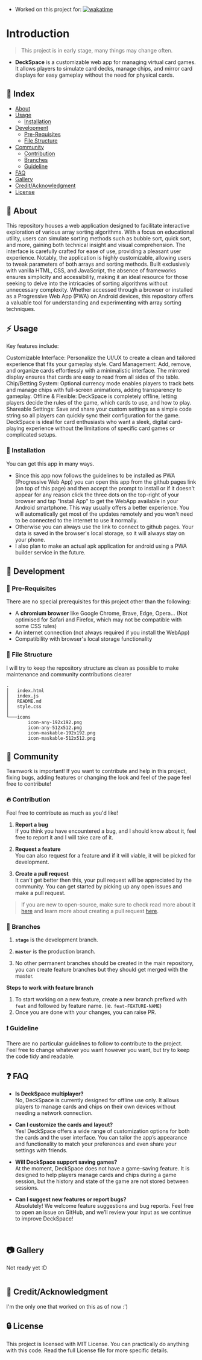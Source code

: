 * Worked on this project for: <a href="https://wakatime.com/badge/github/lucAmbr0/DeckSpace"><img src="https://wakatime.com/badge/github/lucAmbr0/DeckSpace.svg?style=flat" alt="wakatime"></a>
# Introduction
> This project is in early stage, many things may change often.
* **DeckSpace** is a customizable web app for managing virtual card games. It allows players to simulate card decks, manage chips, and mirror card displays for easy gameplay without the need for physical cards.

## :ledger: Index

* [About](#beginner-about)
* [Usage](#zap-usage)
  - [Installation](#electric_plug-installation)
* [Development](#wrench-development)
  - [Pre-Requisites](#notebook-pre-requisites)
  - [File Structure](#file_folder-file-structure)
* [Community](#cherry_blossom-community)
  - [Contribution](#fire-contribution)
  - [Branches](#cactus-branches)
  - [Guideline](#exclamation-guideline)  
* [FAQ](#question-faq)
* [Gallery](#camera-gallery)
* [Credit/Acknowledgment](#star2-creditacknowledgment)
* [License](#lock-license)

##  :beginner: About
This repository houses a web application designed to facilitate interactive exploration of various array sorting algorithms. With a focus on educational utility, users can simulate sorting methods such as bubble sort, quick sort, and more, gaining both technical insight and visual comprehension. The interface is carefully crafted for ease of use, providing a pleasant user experience. Notably, the application is highly customizable, allowing users to tweak parameters of both arrays and sorting methods. Built exclusively with vanilla HTML, CSS, and JavaScript, the absence of frameworks ensures simplicity and accessibility, making it an ideal resource for those seeking to delve into the intricacies of sorting algorithms without unnecessary complexity. Whether accessed through a browser or installed as a Progressive Web App (PWA) on Android devices, this repository offers a valuable tool for understanding and experimenting with array sorting techniques.

## :zap: Usage
Key features include:

Customizable Interface: Personalize the UI/UX to create a clean and tailored experience that fits your gameplay style.
Card Management: Add, remove, and organize cards effortlessly with a minimalistic interface. The mirrored display ensures that cards are easy to read from all sides of the table.
Chip/Betting System: Optional currency mode enables players to track bets and manage chips with full-screen animations, adding transparency to gameplay.
Offline & Flexible: DeckSpace is completely offline, letting players decide the rules of the game, which cards to use, and how to play.
Shareable Settings: Save and share your custom settings as a simple code string so all players can quickly sync their configuration for the game.
DeckSpace is ideal for card enthusiasts who want a sleek, digital card-playing experience without the limitations of specific card games or complicated setups.

###  :electric_plug: Installation
You can get this app in many ways.
* Since this app now follows the guidelines to be installed as PWA (Progressive Web App) you can open this app from the github pages link (on top of this page) and then accept the prompt to install or if it doesn't appear for any reason click the three dots on the top-right of your browser and tap "Install App" to get the WebApp available in your Android smartphone. This way usually offers a better experience. You will automatically get most of the updates remotely and you won't need to be connected to the internet to use it normally.
* Otherwise you can always use the link to connect to github pages. Your data is saved in the browser's local storage, so it will always stay on your phone.
* I also plan to make an actual apk application for android using a PWA builder service in the future.

##  :wrench: Development

### :notebook: Pre-Requisites
There are no special prerequisites for this project other than the following:
* A **chromium browser** like Google Chrome, Brave, Edge, Opera... (Not optimised for Safari and Firefox, which may not be compatible with some CSS rules)
* An internet connection (not always required if you install the WebApp)
* Compatibility with browser's local storage functionality

###  :file_folder: File Structure
I will try to keep the repository structure as clean as possible to make maintenance and community contributions clearer

```
.
│   index.html
│   index.js
│   README.md
│   style.css
│
└───icons
        icon-any-192x192.png
        icon-any-512x512.png
        icon-maskable-192x192.png
        icon-maskable-512x512.png
```

## :cherry_blossom: Community

Teamwork is important! If you want to contribute and help in this project, fixing bugs, adding features or changing the look and feel of the page feel free to contribute!

 ###  :fire: Contribution

Feel free to contribute as much as you'd like!

 1. **Report a bug** <br>
 If you think you have encountered a bug, and I should know about it, feel free to report it and I will take care of it.

 2. **Request a feature** <br>
 You can also request for a feature and if it will viable, it will be picked for development.  

 3. **Create a pull request** <br>
 It can't get better then this, your pull request will be appreciated by the community. You can get started by picking up any open issues and make a pull request.

 > If you are new to open-source, make sure to check read more about it [here](https://www.digitalocean.com/community/tutorial_series/an-introduction-to-open-source) and learn more about creating a pull request [here](https://www.digitalocean.com/community/tutorials/how-to-create-a-pull-request-on-github).


 ### :cactus: Branches

1. **`stage`** is the development branch.

2. **`master`** is the production branch.

3. No other permanent branches should be created in the main repository, you can create feature branches but they should get merged with the master.

**Steps to work with feature branch**

1. To start working on a new feature, create a new branch prefixed with `feat` and followed by feature name. (ie. `feat-FEATURE-NAME`)
2. Once you are done with your changes, you can raise PR.

### :exclamation: Guideline
There are no particular guidelines to follow to contribute to the project.
<br>
Feel free to change whatever you want however you want, but try to keep the code tidy and readable.


## :question: FAQ
* **Is DeckSpace multiplayer?** <br>
No, DeckSpace is currently designed for offline use only. It allows players to manage cards and chips on their own devices without needing a network connection.

* **Can I customize the cards and layout?** <br>
Yes! DeckSpace offers a wide range of customization options for both the cards and the user interface. You can tailor the app’s appearance and functionality to match your preferences and even share your settings with friends.

* **Will DeckSpace support saving games?** <br>
At the moment, DeckSpace does not have a game-saving feature. It is designed to help players manage cards and chips during a game session, but the history and state of the game are not stored between sessions.

* **Can I suggest new features or report bugs?** <br>
Absolutely! We welcome feature suggestions and bug reports. Feel free to open an issue on GitHub, and we’ll review your input as we continue to improve DeckSpace!
<br>

##  :camera: Gallery
Not ready yet :D
<div style="display: flex">
<!-- <img src="https://github.com/lucAmbr0/SchoolTimetable/blob/master/screenshots/mobile-screenshot1.png?raw=true" width="200" /> -->
<!-- <img src="https://github.com/lucAmbr0/SchoolTimetable/blob/master/screenshots/mobile-screenshot2.png?raw=true" width="200" /> -->
<!-- <img src="https://github.com/lucAmbr0/SchoolTimetable/blob/master/screenshots/mobile-screenshot3.png?raw=true" width="200" /> -->
</div>


## :star2: Credit/Acknowledgment
I'm the only one that worked on this as of now :')

##  :lock: License
This project is licensed with MIT License. You can practically do anything with this code. Read the full License file for more specific details.
